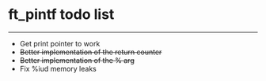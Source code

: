 # ft_pintf todo list
---
* Get print pointer to work
* ~~Better implementation of the return counter~~
* ~~Better implementation of the % arg~~
* Fix %iud memory leaks

